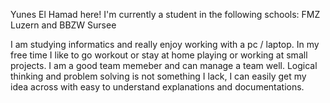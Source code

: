 Yunes El Hamad here! 
I'm currently a student in the following schools: FMZ Luzern and BBZW Sursee

I am studying informatics and really enjoy working with a pc / laptop. In my free time I like to go workout or stay at home playing or working at small projects. I am a good team memeber and can manage a team well.
Logical thinking and problem solving is not something I lack, I can easily get my idea across with easy to understand explanations and documentations.
